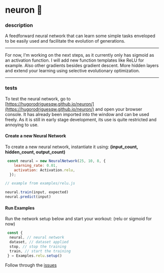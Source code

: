 
# neuron 🧠

### description

A feedforward neural network that can learn some simple tasks enveloped to be easily used and facilitate the evolution of generations.

---

For now, I'm working on the next steps, as it currently only has sigmoid as an activation function. I will add new function templates like ReLU for example. Also other gradients besides gradient descent. More hidden layers and extend your learning using selective evolutionary optimization.

---

### tests
 To test the neural network, go to [https://hugorodriguesqw.github.io/neuron/](https://hugorodriguesqw.github.io/neuron/) and open your browser console. It has already been imported into the window and can be used freely.
As it is still in early stage development, its use is quite restricted and annoying to use.

#### Create a new Neural Network
To create a new neural network, instantiate it using: **(input_count, hidden_count, output_count)**
```js
 const neural = new NeuralNetwork(25, 10, 8, {
    learning_rate: 0.01,
    activation: Activation.relu,
  });

// example from examples/relu.js

neural.train(input, expected)
neural.predict(input) 
```

#### Run Examples
Run the network setup below and start your workout: (relu or sigmoid for now)
```js
 const {
  neural, // neural network
  dataset, // dataset applied
  stop, // stop the training
  train, // start the training
 } = Examples.relu.setup()

```

Follow through the [issues](https://github.com/HugoRodriguesQW/neuron/issues)
